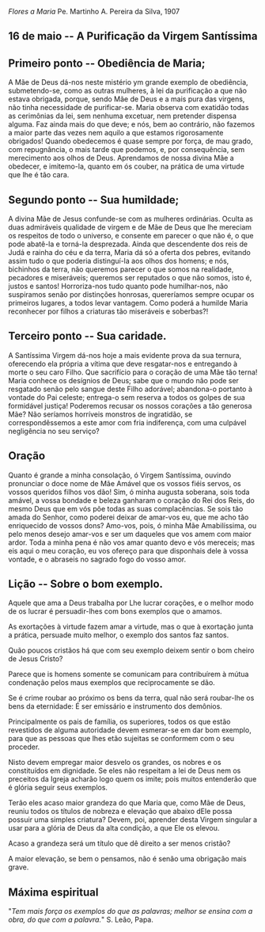 *Flores a Maria*
Pe. Martinho A. Pereira da Silva, 1907

## 16 de  maio -- A Purificação da Virgem Santíssima

## Primeiro ponto -- Obediência de Maria;

A Mãe de Deus dá-nos neste mistério ym grande exemplo de obediência, submetendo-se, como as outras mulheres, à lei da purificação a que não estava obrigada, porque, sendo Mãe de Deus e a mais pura das virgens, não tinha necessidade de purificar-se. Maria observa com exatidão todas as cerimônias da lei, sem nenhuma excetuar, nem pretender dispensa alguma. Faz ainda mais do que deve; e nós, bem ao contrário, não fazemos a maior parte das vezes nem aquilo a que estamos rigorosamente obrigados! Quando obedecemos é quase sempre por força, de mau grado, com repugnância, o mais tarde que podemos, e, por consequência, sem merecimento aos olhos de Deus. Aprendamos de nossa divina Mãe a obedecer, e imitemo-la, quanto em ós couber, na prática de uma virtude que lhe é tão cara.

## Segundo ponto -- Sua humildade;

A divina Mãe de Jesus confunde-se com as mulheres ordinárias. Oculta as duas admiráveis qualidade de virgem e de Mãe de Deus que lhe mereciam os respeitos de todo o universo, e consente em parecer o que não é, o que pode abatê-la e torná-la desprezada. Ainda que descendente dos reis de Judá e rainha do céu e da terra, Maria dá só a oferta dos pebres, evitando assim tudo o que poderia distinguí-la aos olhos dos homens; e nós, bichinhos da terra, não queremos parecer o que somos na realidade, pecadores e miseráveis; queremos ser reputados o que não somos, isto é, justos e santos! Horroriza-nos tudo quanto pode humilhar-nos, não suspiramos senão por distinções honrosas, quereríamos sempre ocupar os primeiros lugares, a todos levar vantagem. Como poderá a humilde Maria reconhecer por filhos a criaturas tão miseráveis e soberbas?!

## Terceiro ponto -- Sua caridade.

A Santíssima Virgem dá-nos hoje a mais evidente prova da sua ternura, oferecendo ela própria a vítima que deve resgatar-nos e entregando à morte o seu caro Filho. Que sacrifício para o coração de uma Mãe tão terna! Maria conhece os desígnios de Deus; sabe que o mundo não pode ser resgatado senão pelo sangue deste Filho adorável; abandona-o portanto à vontade do Pai celeste; entrega-o sem reserva a todos os golpes de sua formidável justiça! Poderemos recusar os nossos corações a tão generosa Mãe? Não seríamos horríveis monstros de ingratidão, se correspondêssemos a este amor com fria indiferença, com uma culpável negligência no seu serviço?

## Oração

Quanto é grande a minha consolação, ó Virgem Santíssima, ouvindo pronunciar o doce nome de Mãe Amável que os vossos fiéis servos, os vossos queridos filhos vos dão! Sim, ó minha augusta soberana, sois toda amável, a vossa bondade e beleza ganharam o coração do Rei dos Reis, do mesmo Deus que em vós põe todas as suas complacências. Se sois tão amada do Senhor, como poderei deixar de amar-vos eu, que me acho tão enriquecido de vossos dons? Amo-vos, pois, ó minha Mãe Amabilíssima, ou pelo menos desejo amar-vos e ser um daqueles que vos amem com maior ardor. Toda a minha pena é não vos amar quanto devo e vós mereceis; mas eis aqui o meu coração, eu vos ofereço para que disponhais dele à vossa vontade, e o abraseis no sagrado fogo do vosso amor.

## Lição -- Sobre o bom exemplo.

Aquele que ama a Deus trabalha por Lhe lucrar corações, e o melhor modo de os lucrar é persuadir-lhes com bons exemplos que o amamos.

As exortações à virtude fazem amar a  virtude, mas o que à exortação junta a prática, persuade muito melhor, o exemplo dos santos faz santos.

Quão poucos cristãos há que com seu exemplo deixem sentir o bom cheiro de Jesus Cristo?

Parece que is homens somente se comunicam para contribuírem à mútua condenação pelos maus exemplos que reciprocamente se dão.

Se é crime roubar ao próximo os bens da terra, qual não será roubar-lhe os bens da eternidade: É ser emissário e instrumento dos demônios.

Principalmente os pais de família, os superiores, todos os que estão revestidos de alguma autoridade devem esmerar-se em dar bom exemplo, para que as pessoas que lhes etão sujeitas se conformem com o seu proceder.

Nisto devem empregar maior desvelo os grandes, os nobres e os constituídos em dignidade. Se eles não respeitam a lei de Deus nem os preceitos da Igreja acharão logo quem os imite; pois muitos entenderão que é glória seguir seus exemplos.

Terão eles acaso maior grandeza do que Maria que, como Mãe de Deus, reuniu todos os títulos de nobreza e elevação que abaixo dEle possa possuir uma simples criatura? Devem, poi, aprender desta Virgem singular a usar para a glória de Deus da alta condição, a que Ele os elevou.

Acaso a grandeza será um título que dê direito a ser menos cristão?

A maior elevação, se bem o pensamos, não é senão uma obrigação mais grave.

## Máxima espiritual

"_Tem mais força os exemplos do que as palavras; melhor se ensina com a obra, do que com a palavra._" S. Leão, Papa.
